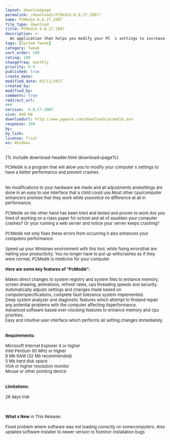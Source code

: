 ```yaml
---
layout: downloadpage
permalink: /downloads/PCMedik-6,8,27,2007/
name: PCMedik 6.8.27.2007
file_type: download
title: PCMedik 6.8.27.2007
description: >-
  An application that helps you modify your PC  s settings to increase performance and prevent crashes
tags: [System Tweak]
category: Tweak
sort_order: 100
rating: 100
changefreq: monthly
priority: 0.5
published: true
create_date: 
modified_date: 03/11/2017
created_by: 
modified_by: 
comments: true
redirect_url: 
### 
version:  6.8.27.2007
size: 846 KB
downloadurl: http://www.pgware.com/downloads/pcmedik.exe
response: 200
by: 
by_link: 
license: Trial 
os: Windows
---
```


{% include download-header.html download=page%}

<p style="fix-download-text !important">
<p><font size="2"><p>PCMedik is a program that will allow you to modify your computer s settings to have a better performance and prevent crashes.<br />
<br />
<br />
No modifications to your hardware are made and all adjustments andsettings are done in an easy to use interface that a child could use.Most other cpu/computer enhancers promise that they work while younotice no difference at all in performance.<br />
<br />
PCMedik on the other hand has been tried and tested and proven to work.Are you tired of working on a class paper for school and all of asudden your computer crashes? Or your running a web server</a> and notice your server</a> keeps crashing? <br />
<br />
PCMedik not only fixes these errors from occurring it also enhances your computers performance.<br />
<br />
Speed up your Windows environment with this tool, while fixing errorsthat are halting your productivity. You no longer have to put up withcrashes as if they were normal, PCMedik is medicine for your computer.<br />
<br />
<span><strong>Here are some key features of "PcMedik":</strong></span><br />
<br />
Makes direct changes to system registry and system files to enhance memory</a>, screen drawing, animations, refresh rates, cpu threading speeds and security. <br />
Automatically adjusts settings and changes made based on computerspecifications, complete fault tolerance system implemented. <br />
Deep system analyzer and diagnostic features which attempt to findand repair any potential problems with the computer affecting itsperformance. <br />
Advanced software based over-clocking features to enhance memory and cpu priorities. <br />
Easy and intuitive user interface which performs all setting changes immediately.<br />
<br />
<br />
<span><strong>Requirements:</strong></span><br />
<br />
Microsoft Internet Explorer 4 or higher<br />
Intel Pentium 90 MHz or higher<br />
8 Mb RAM (32 Mb recommended)<br />
5 Mb hard disk space<br />
VGA or higher resolution monitor<br />
Mouse or other pointing device<br />
<br />
<br />
<span><strong>Limitations:</strong></span><br />
<br />
28 days trial<br />
</p>
<div class="celltext_big"><br />
<br />
<strong>What s New</strong> in This Release:<br />
<br />
Fixed problem where software was not loading correctly on somecomputers. Also updated software installer to newer version to fixminor installation bugs</div></p></p>
